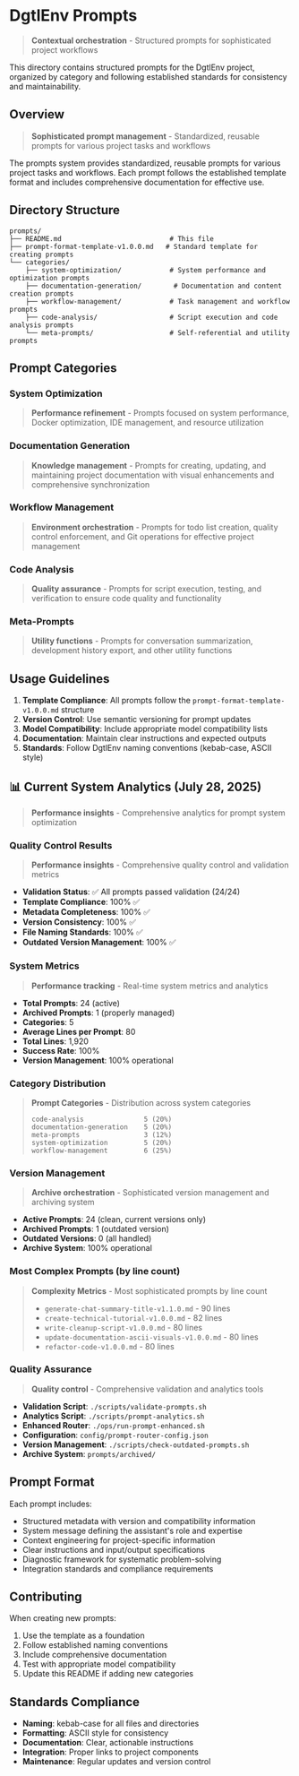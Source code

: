 # DgtlEnv Prompts

> **Contextual orchestration** - Structured prompts for sophisticated project workflows

This directory contains structured prompts for the DgtlEnv project, organized by category and following established standards for consistency and maintainability.

## Overview

> **Sophisticated prompt management** - Standardized, reusable prompts for various project tasks and workflows

The prompts system provides standardized, reusable prompts for various project tasks and workflows. Each prompt follows the established template format and includes comprehensive documentation for effective use.

## Directory Structure

```
prompts/
├── README.md                           # This file
├── prompt-format-template-v1.0.0.md   # Standard template for creating prompts
└── categories/
    ├── system-optimization/            # System performance and optimization prompts
    ├── documentation-generation/        # Documentation and content creation prompts
    ├── workflow-management/            # Task management and workflow prompts
    ├── code-analysis/                  # Script execution and code analysis prompts
    └── meta-prompts/                   # Self-referential and utility prompts
```

## Prompt Categories

### System Optimization
> **Performance refinement** - Prompts focused on system performance, Docker optimization, IDE management, and resource utilization

### Documentation Generation
> **Knowledge management** - Prompts for creating, updating, and maintaining project documentation with visual enhancements and comprehensive synchronization

### Workflow Management
> **Environment orchestration** - Prompts for todo list creation, quality control enforcement, and Git operations for effective project management

### Code Analysis
> **Quality assurance** - Prompts for script execution, testing, and verification to ensure code quality and functionality

### Meta-Prompts
> **Utility functions** - Prompts for conversation summarization, development history export, and other utility functions

## Usage Guidelines

1. **Template Compliance**: All prompts follow the `prompt-format-template-v1.0.0.md` structure
2. **Version Control**: Use semantic versioning for prompt updates
3. **Model Compatibility**: Include appropriate model compatibility lists
4. **Documentation**: Maintain clear instructions and expected outputs
5. **Standards**: Follow DgtlEnv naming conventions (kebab-case, ASCII style)

## 📊 Current System Analytics (July 28, 2025)

> **Performance insights** - Comprehensive analytics for prompt system optimization

### Quality Control Results
> **Performance insights** - Comprehensive quality control and validation metrics

- **Validation Status**: ✅ All prompts passed validation (24/24)
- **Template Compliance**: 100% ✅
- **Metadata Completeness**: 100% ✅
- **Version Consistency**: 100% ✅
- **File Naming Standards**: 100% ✅
- **Outdated Version Management**: 100% ✅

### System Metrics
> **Performance tracking** - Real-time system metrics and analytics

- **Total Prompts**: 24 (active)
- **Archived Prompts**: 1 (properly managed)
- **Categories**: 5
- **Average Lines per Prompt**: 80
- **Total Lines**: 1,920
- **Success Rate**: 100%
- **Version Management**: 100% operational

### Category Distribution
> **Prompt Categories** - Distribution across system categories
> ```
> code-analysis               5 (20%)
> documentation-generation    5 (20%)
> meta-prompts                3 (12%)
> system-optimization         5 (20%)
> workflow-management         6 (25%)
> ```

### Version Management
> **Archive orchestration** - Sophisticated version management and archiving system

- **Active Prompts**: 24 (clean, current versions only)
- **Archived Prompts**: 1 (outdated version)
- **Outdated Versions**: 0 (all handled)
- **Archive System**: 100% operational

### Most Complex Prompts (by line count)
> **Complexity Metrics** - Most sophisticated prompts by line count
> - `generate-chat-summary-title-v1.1.0.md` - 90 lines
> - `create-technical-tutorial-v1.0.0.md` - 82 lines
> - `write-cleanup-script-v1.0.0.md` - 80 lines
> - `update-documentation-ascii-visuals-v1.0.0.md` - 80 lines
> - `refactor-code-v1.0.0.md` - 80 lines

### Quality Assurance
> **Quality control** - Comprehensive validation and analytics tools

- **Validation Script**: `./scripts/validate-prompts.sh`
- **Analytics Script**: `./scripts/prompt-analytics.sh`
- **Enhanced Router**: `./ops/run-prompt-enhanced.sh`
- **Configuration**: `config/prompt-router-config.json`
- **Version Management**: `./scripts/check-outdated-prompts.sh`
- **Archive System**: `prompts/archived/`

## Prompt Format

Each prompt includes:
- Structured metadata with version and compatibility information
- System message defining the assistant's role and expertise
- Context engineering for project-specific information
- Clear instructions and input/output specifications
- Diagnostic framework for systematic problem-solving
- Integration standards and compliance requirements

## Contributing

When creating new prompts:
1. Use the template as a foundation
2. Follow established naming conventions
3. Include comprehensive documentation
4. Test with appropriate model compatibility
5. Update this README if adding new categories

## Standards Compliance

- **Naming**: kebab-case for all files and directories
- **Formatting**: ASCII style for consistency
- **Documentation**: Clear, actionable instructions
- **Integration**: Proper links to project components
- **Maintenance**: Regular updates and version control
